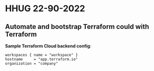 # HHUG 22-90-2022

## Automate and bootstrap Terraform could with Terraform

**Sample Terraform Cloud backend config**:

```hcl
workspaces { name = "workspace" }
hostname     = "app.terraform.io"
organization = "company"
```
